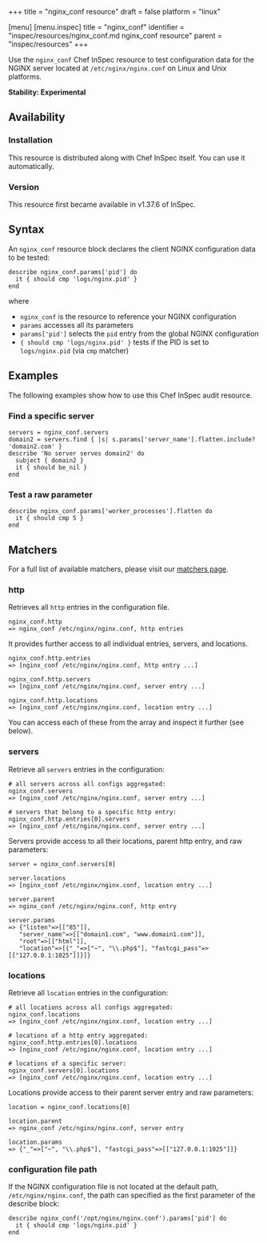 +++
title = "nginx_conf resource"
draft = false
platform = "linux"

[menu]
  [menu.inspec]
    title = "nginx_conf"
    identifier = "inspec/resources/nginx_conf.md nginx_conf resource"
    parent = "inspec/resources"
+++


Use the `nginx_conf` Chef InSpec resource to test configuration data for the NGINX server located at `/etc/nginx/nginx.conf` on Linux and Unix platforms.

**Stability: Experimental**


## Availability

### Installation

This resource is distributed along with Chef InSpec itself. You can use it automatically.

### Version

This resource first became available in v1.37.6 of InSpec.

## Syntax

An `nginx_conf` resource block declares the client NGINX configuration data to be tested:

    describe nginx_conf.params['pid'] do
      it { should cmp 'logs/nginx.pid' }
    end

where

* `nginx_conf` is the resource to reference your NGINX configuration
* `params` accesses all its parameters
* `params['pid']` selects the `pid` entry from the global NGINX configuration
* `{ should cmp 'logs/nginx.pid' }` tests if the PID is set to `logs/nginx.pid` (via `cmp` matcher)


## Examples

The following examples show how to use this Chef InSpec audit resource.

### Find a specific server

    servers = nginx_conf.servers
    domain2 = servers.find { |s| s.params['server_name'].flatten.include? 'domain2.com' }
    describe 'No server serves domain2' do
      subject { domain2 }
      it { should be_nil }
    end

### Test a raw parameter

    describe nginx_conf.params['worker_processes'].flatten do
      it { should cmp 5 }
    end


## Matchers

For a full list of available matchers, please visit our [matchers page](https://www.inspec.io/docs/reference/matchers/).

### http

Retrieves all `http` entries in the configuration file.

    nginx_conf.http
    => nginx_conf /etc/nginx/nginx.conf, http entries

It provides further access to all individual entries, servers, and locations.

    nginx_conf.http.entries
    => [nginx_conf /etc/nginx/nginx.conf, http entry ...]

    nginx_conf.http.servers
    => [nginx_conf /etc/nginx/nginx.conf, server entry ...]

    nginx_conf.http.locations
    => [nginx_conf /etc/nginx/nginx.conf, location entry ...]

You can access each of these from the array and inspect it further (see below).

### servers

Retrieve all `servers` entries in the configuration:

    # all servers across all configs aggregated:
    nginx_conf.servers
    => [nginx_conf /etc/nginx/nginx.conf, server entry ...]

    # servers that belong to a specific http entry:
    nginx_conf.http.entries[0].servers
    => [nginx_conf /etc/nginx/nginx.conf, server entry ...]

Servers provide access to all their locations, parent http entry, and raw parameters:

    server = nginx_conf.servers[0]

    server.locations
    => [nginx_conf /etc/nginx/nginx.conf, location entry ...]

    server.parent
    => nginx_conf /etc/nginx/nginx.conf, http entry

    server.params
    => {"listen"=>[["85"]],
       "server_name"=>[["domain1.com", "www.domain1.com"]],
       "root"=>[["html"]],
       "location"=>[{"_"=>["~", "\\.php$"], "fastcgi_pass"=>[["127.0.0.1:1025"]]}]}

### locations

Retrieve all `location` entries in the configuration:

    # all locations across all configs aggregated:
    nginx_conf.locations
    => [nginx_conf /etc/nginx/nginx.conf, location entry ...]

    # locations of a http entry aggregated:
    nginx_conf.http.entries[0].locations
    => [nginx_conf /etc/nginx/nginx.conf, location entry ...]

    # locations of a specific server:
    nginx_conf.servers[0].locations
    => [nginx_conf /etc/nginx/nginx.conf, location entry ...]

Locations provide access to their parent server entry and raw parameters:

    location = nginx_conf.locations[0]

    location.parent
    => nginx_conf /etc/nginx/nginx.conf, server entry

    location.params
    => {"_"=>["~", "\\.php$"], "fastcgi_pass"=>[["127.0.0.1:1025"]]}

### configuration file path

If the NGINX configuration file is not located at the default path, `/etc/nginx/nginx.conf`, the path can specified as the first parameter of the describe block:

    describe nginx_conf('/opt/nginx/nginx.conf').params['pid'] do
      it { should cmp 'logs/nginx.pid' }
    end


